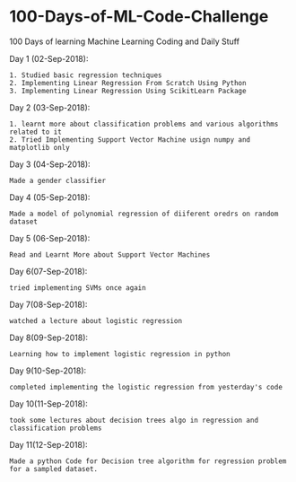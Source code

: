 # 100-Days-of-ML-Code-Challenge
   100 Days of learning Machine Learning Coding and Daily Stuff
 
 
   Day 1 (02-Sep-2018):
 
    1. Studied basic regression techniques
    2. Implementing Linear Regression From Scratch Using Python
    3. Implementing Linear Regression Using ScikitLearn Package
   
   Day 2 (03-Sep-2018):
	
	1. learnt more about classification problems and various algorithms related to it
	2. Tried Implementing Support Vector Machine usign numpy and matplotlib only

   Day 3 (04-Sep-2018):
	
	Made a gender classifier
   
   Day 4 (05-Sep-2018):
   
   	Made a model of polynomial regression of diiferent oredrs on random dataset
	
   Day 5 (06-Sep-2018):
	
	Read and Learnt More about Support Vector Machines

   Day 6(07-Sep-2018):
	
	tried implementing SVMs once again
   
   Day 7(08-Sep-2018):
   	
	watched a lecture about logistic regression

   Day 8(09-Sep-2018):
   
	Learning how to implement logistic regression in python
	
   Day 9(10-Sep-2018):
   	
	completed implementing the logistic regression from yesterday's code

   Day 10(11-Sep-2018):
	
	took some lectures about decision trees algo in regression and classification problems
	
   Day 11(12-Sep-2018):
   
    Made a python Code for Decision tree algorithm for regression problem for a sampled dataset.
    